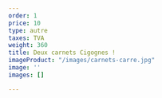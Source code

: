 ```yaml
---
order: 1
price: 10
type: autre
taxes: TVA
weight: 360
title: Deux carnets Cigognes !
imageProduct: "/images/carnets-carre.jpg"
image: ''
images: []

---
```

